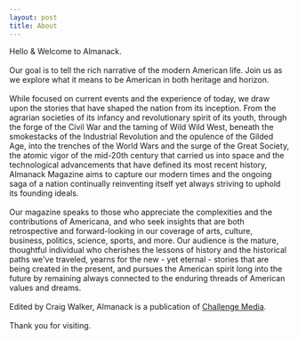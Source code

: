 ```yaml
---
layout: post
title: About
---
```

Hello & Welcome to Almanack.
<br><br>
Our goal is to tell the rich narrative of the modern American life. Join us as we explore what it means to be American in both heritage and horizon.
<br><br>
While focused on current events and the experience of today, we draw upon the stories that have shaped the nation from its inception. From the agrarian societies of its infancy and revolutionary spirit of its youth, through the forge of the Civil War and the taming of Wild Wild West, beneath the smokestacks of the Industrial Revolution and the opulence of the Gilded Age, into the trenches of the World Wars and the surge of the Great Society, the atomic vigor of the mid-20th century that carried us into space and the technological advancements that have defined its most recent history, Almanack Magazine aims to capture our modern times and the ongoing saga of a nation continually reinventing itself yet always striving to uphold its founding ideals.
<br><br>
Our magazine speaks to those who appreciate the complexities and the contributions of Americana, and who seek insights that are both retrospective and forward-looking in our coverage of arts, culture, business, politics, science, sports, and more. Our audience is the mature, thoughtful individual who cherishes the lessons of history and the historical paths we've traveled, yearns for the new - yet eternal - stories that are being created in the present, and pursues the American spirit long into the future by remaining always connected to the enduring threads of American values and dreams.
<br><br>
Edited by Craig Walker, Almanack is a publication of [Challenge Media](https://challenge.media).
<br><br>
Thank you for visiting.

